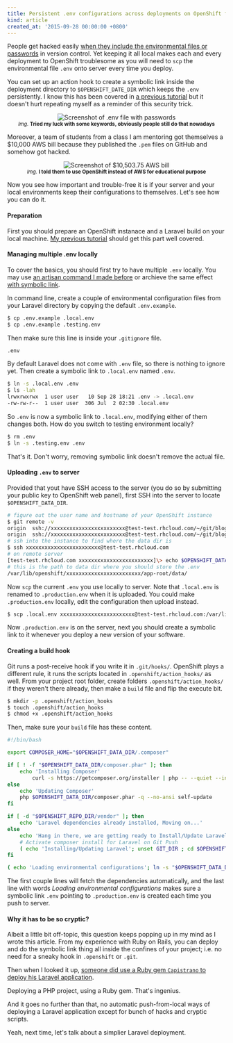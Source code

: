 ```yaml
---
title: Persistent .env configurations across deployments on OpenShift for Laravel 5
kind: article
created_at: '2015-09-28 00:00:00 +0800'
---
```


People get hacked easily [when they include the environmental files or passwords](http://blog.nortal.com/mining-passwords-github-repositories/) in version control. Yet keeping it all local makes each and every deployment to OpenShift troublesome as you will need to `scp` the environmental file `.env` onto server every time you deploy.

You can set up an action hook to create a symbolic link inside the deployment directory to `$OPENSHIFT_DATE_DIR` which keeps the `.env` persistently. I know this has been covered in [a previous tutorial](http://blog.tommyku.com/blog/using-laravel-5-0-with-angularjs-part-2-of-5-migrations-controllers-validations-in-laravel-5-0#deploying-the-back-end) but it doesn't hurt repeating myself as a reminder of this security trick.

<div style="text-align: center;">
<img src="https://drive.google.com/uc?export=download&id=0B_6N7pbdkx-lZnc4ZDZ5MWdXekk" title="Screenshot of .env file with passwords" />
<br />
<small><em>Img.</em> <strong>Tried my luck with some keywords, obviously people still do that nowadays</strong></small>
</div>

Moreover, a team of students from a class I am mentoring got themselves a $10,000 AWS bill because they published the `.pem` files on GitHub and somehow got hacked.

<div style="text-align: center;">
<img src="https://drive.google.com/uc?export=download&id=0B_6N7pbdkx-leXoyU0k3WUtxM2M" title="Screenshot of $10,503.75 AWS bill" />
<br />
<small><em>Img.</em> <strong>I told them to use OpenShift instead of AWS for educational purpose</strong></small>
</div>

Now you see how important and trouble-free it is if your server and your local environments keep their configurations to themselves. Let's see how you can do it.

#### Preparation

First you should prepare an OpenShift instanace and a Laravel build on your local machine. [My previous tutorial](http://blog.tommyku.com/blog/using-laravel-5-0-with-angularjs-part-1-of-5-setting-up-laravel-5-0) should get this part well covered.

#### Managing multiple .env locally

To cover the basics, you should first try to have multiple `.env` locally. You may use [an artisan command I made before](http://blog.tommyku.com/blog/an-artisan-command-for-using-multiple-environment-configurations-in-laravel-5) or archieve the same effect [with symbolic link](http://blog.tommyku.com/blog/multiple-env-configurations-in-laravel-5-using-symbolic-link).

In command line, create a couple of environmental configuration files from your Laravel directory by copying the default `.env.example`.

~~~ bash
$ cp .env.example .local.env
$ cp .env.example .testing.env
~~~

Then make sure this line is inside your `.gitignore` file.

~~~ bash
.env
~~~

By default Laravel does not come with `.env` file, so there is nothing to ignore yet. Then create a symbolic link to `.local.env` named `.env`.

~~~ bash
$ ln -s .local.env .env
$ ls -lah
lrwxrwxrwx  1 user user   10 Sep 28 18:21 .env -> .local.env
-rw-rw-r--  1 user user  306 Jul  2 02:30 .local.env
~~~

So `.env` is now a symbolic link to `.local.env`, modifying either of them changes both. How do you switch to testing environment locally?

~~~ bash
$ rm .env
$ ln -s .testing.env .env
~~~

That's it. Don't worry, removing symbolic link doesn't remove the actual file.

#### Uploading `.env` to server

Provided that yout have SSH access to the server (you do so by submitting your public key to OpenShift web panel), first SSH into the server to locate `$OPENSHIFT_DATA_DIR`.

~~~ bash
# figure out the user name and hostname of your OpenShift instance
$ git remote -v
origin  ssh://xxxxxxxxxxxxxxxxxxxxxxxx@test-test.rhcloud.com/~/git/blog.git/ (fetch)
origin  ssh://xxxxxxxxxxxxxxxxxxxxxxxx@test-test.rhcloud.com/~/git/blog.git/ (push)
# ssh into the instance to find where the data dir is
$ ssh xxxxxxxxxxxxxxxxxxxxxxxx@test-test.rhcloud.com
# on remote server
[test-test.rhcloud.com xxxxxxxxxxxxxxxxxxxxxxxx]\> echo $OPENSHIFT_DATA_DIR
# this is the path to data dir where you should store the .env
/var/lib/openshift/xxxxxxxxxxxxxxxxxxxxxxxx/app-root/data/
~~~

Now `scp` the current `.env` you use locally to server. Note that `.local.env` is renamed to `.production.env` when it is uploaded. You could make `.production.env` locally, edit the configuration then upload instead.

~~~ bash
$ scp .local.env xxxxxxxxxxxxxxxxxxxxxxxx@test-test.rhcloud.com:/var/lib/openshift/xxxxxxxxxxxxxxxxxxxxxxxx/app-root/data/.production.env
~~~

Now `.production.env` is on the server, next you should create a symbolic link to it whenever you deploy a new version of your software.

#### Creating a build hook

Git runs a post-receive hook if you write it in `.git/hooks/`. OpenShift plays a different rule, it runs the scripts located in `.openshift/action_hooks/` as well. From your project root folder, create folders `.openshift/action_hooks/` if they weren't there already, then make a `build` file and flip the execute bit.

~~~ bash
$ mkdir -p .openshift/action_hooks
$ touch .openshift/action_hooks
$ chmod +x .openshift/action_hooks
~~~

Then, make sure your `build` file has these content.

~~~ bash
#!/bin/bash

export COMPOSER_HOME="$OPENSHIFT_DATA_DIR/.composer"

if [ ! -f "$OPENSHIFT_DATA_DIR/composer.phar" ]; then
    echo 'Installing Composer'
        curl -s https://getcomposer.org/installer | php -- --quiet --install-dir=$OPENSHIFT_DATA_DIR
else
    echo 'Updating Composer'
    php $OPENSHIFT_DATA_DIR/composer.phar -q --no-ansi self-update
fi

if [ -d "$OPENSHIFT_REPO_DIR/vendor" ]; then
    echo 'Laravel dependencies already installed, Moving on...'
else
    echo 'Hang in there, we are getting ready to Install/Update Laravel dependencies'
    # Activate composer install for Laravel on Git Push
    ( echo 'Installing/Updating Laravel'; unset GIT_DIR ; cd $OPENSHIFT_REPO_DIR ; php $OPENSHIFT_DATA_DIR/composer.phar -q --no-ansi install ; )   
fi

( echo 'Loading environmental configurations'; ln -s "$OPENSHIFT_DATA_DIR/.production.env" "$OPENSHIFT_REPO_DIR/.env"; cd $OPENSHIFT_REPO_DIR; )
~~~

The first couple lines will fetch the dependencies automatically, and the last line with words *Loading environmental configurations* makes sure a symbolic link `.env` pointing to `.production.env` is created each time you push to server.

#### Why it has to be so cryptic?

Albeit a little bit off-topic, this question keeps popping up in my mind as I wrote this article. From my experience with Ruby on Rails, you can deploy and do the symbolic link thing all inside the confines of your project; i.e. no need for a sneaky hook in `.openshift` or `.git`.

Then when I looked it up, [someone did use a Ruby gem `Capistrano` to deploy his Laravel application](https://www.airpair.com/laravel/posts/automating-laravel-deployments-using-capistrano).

Deploying a PHP project, using a Ruby gem. That's ingenius.

And it goes no further than that, no automatic push-from-local ways of deploying a Laravel application except for bunch of hacks and cryptic scripts.

Yeah, next time, let's talk about a simplier Laravel deployment.
